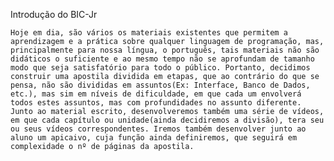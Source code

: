 Introdução do BIC-Jr

	Hoje em dia, são vários os materiais existentes que permitem a aprendizagem e a prática sobre qualquer linguagem de programação, mas, principalmente para nossa língua, o português, tais materiais não são didáticos o suficiente e ao mesmo tempo não se aprofundam de tamanho modo que seja satisfatório para todo o público. Portanto, decidimos construir uma apostila dividida em etapas, que ao contrário do que se pensa, não são divididas em assuntos(Ex: Interface, Banco de Dados, etc.), mas sim em níveis de dificuldade, em que cada um envolverá todos estes assuntos, mas com profundidades no assunto diferente.
	Junto ao material escrito, desenvolveremos também uma série de vídeos, em que cada capítulo ou unidade(ainda decidiremos a divisão), tera seu ou seus vídeos correspondentes. Iremos também desenvolver junto ao aluno um apicaivo, cuja função ainda definiremos, que seguirá em complexidade o nº de páginas da apostila.
 	
